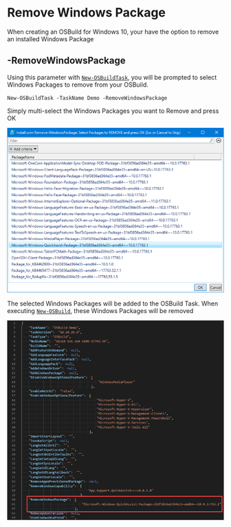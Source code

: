 # Remove Windows Package

When creating an OSBuild for Windows 10, your have the option to remove an installed Windows Package

## -RemoveWindowsPackage

Using this parameter with [`New-OSBuildTask`](./), you will be prompted to select Windows Packages to remove from your OSBuild.

```text
New-OSBuildTask -TaskName Demo -RemoveWindowsPackage
```

Simply multi-select the Windows Packages you want to Remove and press OK

![](../../../../../.gitbook/assets/2018-10-29_0-21-50.png)

The selected Windows Packages will be added to the OSBuild Task. When executing [`New-OSBuild`](../new-osbuild.md), these Windows Packages will be removed

![](../../../../../.gitbook/assets/2018-10-29_0-26-47.png)

